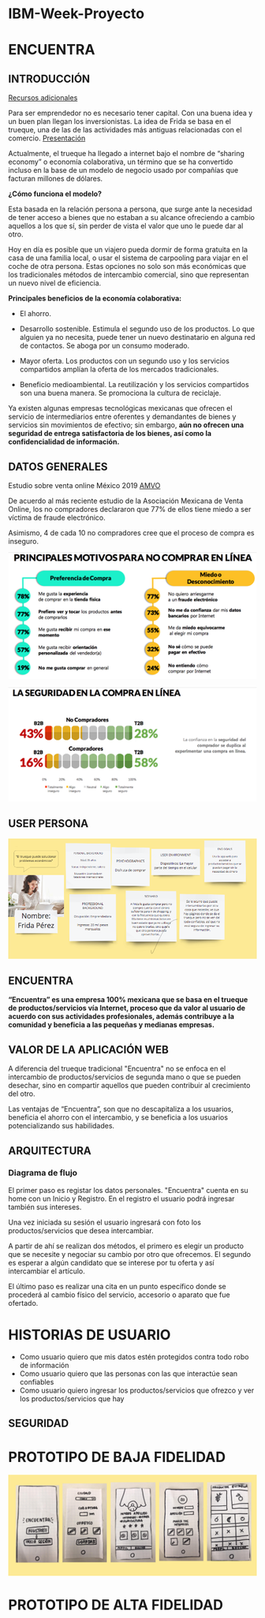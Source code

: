 # IBM-Week-Proyecto

# ENCUENTRA



## INTRODUCCIÓN
[Recursos adicionales](https://drive.google.com/drive/folders/1jGMpWZSCEUWBNvt9vGMFLQCDRpD2YOh1)

Para ser emprendedor no es necesario tener capital. Con una buena idea y un buen plan llegan los inversionistas. La idea de Frida se basa en el trueque, una de las de las actividades más antiguas relacionadas con el comercio. [Presentación](https://www.canva.com/design/DADhh9ofZlg/8Z4PBCIbhpkyPtnpCzW0pQ/edit)

Actualmente, el trueque ha llegado a internet bajo el nombre de “sharing economy” o economía colaborativa, un término que se ha convertido incluso en la base de un modelo de negocio usado por compañías que facturan millones de dólares. 


**¿Cómo funciona el modelo?**

Esta basada en la relación persona a persona, que surge ante la necesidad de tener acceso a bienes que no estaban a su alcance ofreciendo a cambio aquellos a los que sí, sin perder de vista el valor que uno le puede dar al otro.

Hoy en día es posible que un viajero pueda dormir de forma gratuita en la casa de una familia local, o usar el sistema de carpooling para viajar en el coche de otra persona. Estas opciones no solo son más económicas que los tradicionales métodos de intercambio comercial, sino que representan un nuevo nivel de eficiencia. 


**Principales beneficios de la economía colaborativa:**

- El ahorro. 

- Desarrollo sostenible. Estimula el segundo uso de los productos. Lo que alguien ya no necesita, puede tener un nuevo destinatario en alguna red de contactos. Se aboga por un consumo moderado.

- Mayor oferta. Los productos con un segundo uso y los servicios compartidos amplían la oferta de los mercados tradicionales. 

- Beneficio medioambiental. La reutilización y los servicios compartidos son una buena manera. Se promociona la cultura de reciclaje. 

Ya existen algunas empresas tecnológicas mexicanas que ofrecen el servicio de intermediarios entre oferentes y demandantes de bienes y servicios sin movimientos de efectivo; sin embargo, **aún no ofrecen una seguridad de entrega satisfactoria de los bienes, así como la confidencialidad de información.**



## DATOS GENERALES

Estudio sobre venta online México 2019 [AMVO](https://www.amvo.org.mx/descarga-estudio-venta-online)


De acuerdo al más reciente estudio de la Asociación Mexicana de Venta Online, los no compradores declararon que 77% de ellos tiene miedo a ser víctima de fraude electrónico.

Asimismo, 4 de cada 10 no compradores cree que el proceso de compra es inseguro.


![Motivos para no comprar en línea](img/motivos.png)

![La seguridad en la compra en línea](img/seguridad.png)


## USER PERSONA

![user](img/user.png)


## ENCUENTRA

**“Encuentra” es una empresa 100% mexicana que se basa en el trueque de productos/servicios vía Internet, proceso que da valor al usuario de acuerdo con sus actividades profesionales, además contribuye a la comunidad y beneficia a las pequeñas y medianas empresas.**

## VALOR DE LA APLICACIÓN WEB

A diferencia del trueque tradicional "Encuentra" no se enfoca en el intercambio de productos/servicios de segunda mano o que se pueden desechar, sino en compartir aquellos que pueden contribuir al crecimiento del otro.

Las ventajas de “Encuentra”, son que no descapitaliza a los usuarios, beneficia el ahorro con el intercambio, y se beneficia a los usuarios potencializando sus habilidades.

 ## ARQUITECTURA

 ### Diagrama de flujo

 El primer paso es registar los datos personales. "Encuentra" cuenta en su home con un Inicio y Registro. En el registro el usuario podrá ingresar también sus intereses.

 Una vez iniciada su sesión el usuario ingresará con foto los productos/servicios que desea intercambiar.
 
 A partir de ahí se realizan dos métodos, el primero es elegir un producto que se necesite y negociar su cambio por otro que ofrecemos. El segundo es esperar a algún candidato que se interese por tu oferta y así intercambiar el artículo. 
 
 El último paso es realizar una cita en un punto específico donde se procederá al cambio físico del servicio, accesorio o aparato que fue ofertado.

 # HISTORIAS DE USUARIO

- Como usuario quiero que mis datos estén protegidos contra todo robo de información
- Como usuario quiero que las personas con las que interactúe sean confiables 
- Como usuario quiero ingresar los productos/servicios que ofrezco y ver los productos/servicios que hay

 ## SEGURIDAD






# PROTOTIPO DE BAJA FIDELIDAD

![sketch](img/baja.png)

# PROTOTIPO DE ALTA FIDELIDAD
